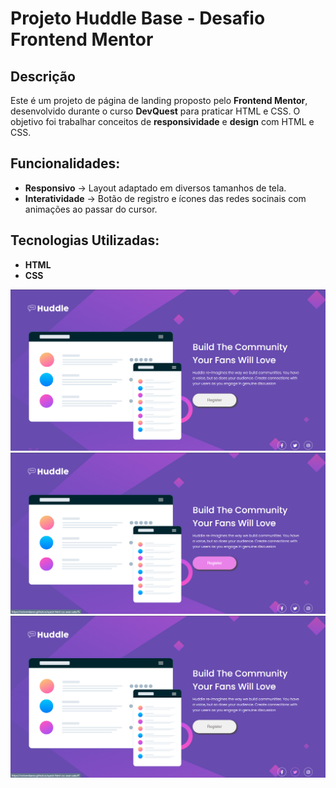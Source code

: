 # Projeto Huddle Base - Desafio Frontend Mentor

## Descrição
Este é um projeto de página de landing proposto pelo **Frontend Mentor**, desenvolvido durante o curso **DevQuest** para praticar HTML e CSS. O objetivo foi trabalhar conceitos de **responsividade** e **design** com HTML e CSS.

## Funcionalidades:
- **Responsivo** -> Layout adaptado em diversos tamanhos de tela.
- **Interatividade** -> Botão de registro e ícones das redes socinais com animações ao passar do cursor.

## Tecnologias Utilizadas:
- **HTML**
- **CSS**

<img src="./src/images/1-readme.png" alt="imagem do projeto Huddle Base">
<br>
<img src="./src/images/2-readme.png" alt="imagem do projeto Huddle Base">
<br>
<img src="./src/images/3-readme.png" alt="imagem do projeto Huddle Base">

